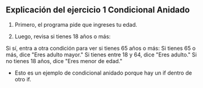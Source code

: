 ## Explicación del ejercicio 1 Condicional Anidado 
1. Primero, el programa pide que ingreses tu edad.

2. Luego, revisa si tienes 18 años o más:

Si sí, entra a otra condición para ver si tienes 65 años o más:
Si tienes 65 o más, dice "Eres adulto mayor."
Si tienes entre 18 y 64, dice "Eres adulto."
Si no tienes 18 años, dice "Eres menor de edad."

- Esto es un ejemplo de condicional anidado porque hay un if dentro de otro if.

